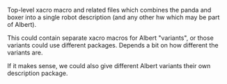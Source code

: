 Top-level xacro macro and related files which combines the panda and boxer into a single robot description (and any other hw which may be part of Albert).

This could contain separate xacro macros for Albert "variants", or those variants could use different packages. Depends a bit on how different the variants are.

If it makes sense, we could also give different Albert variants their own description package.
